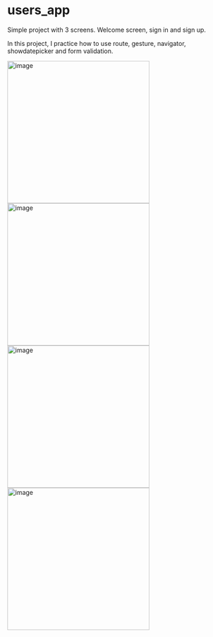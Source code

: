 # users_app

Simple project with 3 screens. Welcome screen, sign in and sign up.

In this project, I practice how to use route, gesture, navigator, showdatepicker and form validation.

<img width="322" alt="image" src="https://github.com/LilyanaShu/users_app/assets/132737700/095f7340-2458-4e7d-9648-07a65cc7f643">
<img width="322" alt="image" src="https://github.com/LilyanaShu/users_app/assets/132737700/7b93ebf3-bd29-4dea-a00c-af73864a820e">
<br />
<img width="322" alt="image" src="https://github.com/LilyanaShu/users_app/assets/132737700/ae3f7920-0866-4ac0-96b0-e1c6228ab166">
<img width="322" alt="image" src="https://github.com/LilyanaShu/users_app/assets/132737700/aa392999-15f5-4254-81ee-1c0642bcbc73">

